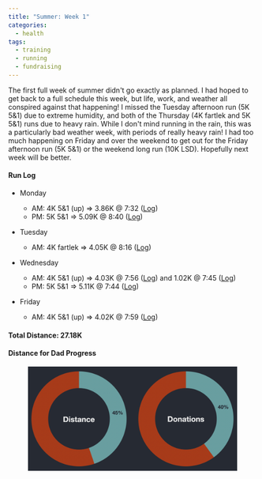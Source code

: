 ```yaml
---
title: "Summer: Week 1"
categories:
  - health
tags:
  - training
  - running
  - fundraising
---
```


The first full week of summer didn't go exactly as planned. I had hoped to get back to a full schedule this week, but life, work, and weather all conspired against that happening! I missed the Tuesday afternoon run (5K 5&1) due to extreme humidity, and both of the Thursday (4K fartlek and 5K 5&1) runs due to heavy rain. While I don't mind running in the rain, this was a particularly bad weather week, with periods of really heavy rain! I had too much happening on Friday and over the weekend to get out for the Friday afternoon run (5K 5&1) or the weekend long run (10K LSD). Hopefully next week will be better.

#### Run Log

- Monday
  - AM: 4K 5&1 (up) &rArr; 3.86K @ 7:32 ([Log](https://runkeeper.com/user/cdevans/activity/1777557276))
  - PM: 5K 5&1 &rArr; 5.09K @ 8:40 ([Log](https://runkeeper.com/user/cdevans/activity/1777921768))

- Tuesday
  - AM: 4K fartlek &rArr; 4.05K @ 8:16 ([Log](https://runkeeper.com/user/cdevans/activity/1778185833))

- Wednesday
  - AM: 4K 5&1 (up) &rArr; 4.03K @ 7:56 ([Log](https://runkeeper.com/user/cdevans/activity/1778829940)) and 1.02K @ 7:45 ([Log](https://runkeeper.com/user/cdevans/activity/1778835491))
  - PM: 5K 5&1 &rArr; 5.11K @ 7:44 ([Log](https://runkeeper.com/user/cdevans/activity/1779090843))

- Friday
  - AM: 4K 5&1 (up) &rArr; 4.02K @ 7:59 ([Log](https://runkeeper.com/user/cdevans/activity/1779873441))

#### Total Distance: 27.18K

#### Distance for Dad Progress

<figure>
  <a href="/assets/images/2021-07-11/progress.png"><img src="/assets/images/2021-07-11/progress.png"></a>
</figure>
